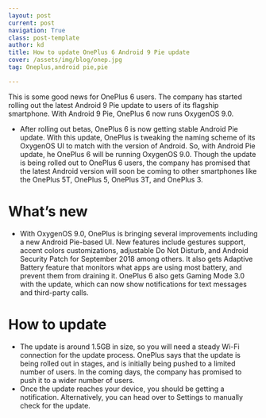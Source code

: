 ```yaml
---
layout: post
current: post
navigation: True
class: post-template
author: kd
title: How to update OnePlus 6 Android 9 Pie update
cover: /assets/img/blog/onep.jpg
tag: Oneplus,android pie,pie

---
```


This is some good news for OnePlus 6 users. The company has started rolling out the latest Android 9 Pie update to users of its flagship smartphone. With Android 9 Pie, OnePlus 6 now runs OxygenOS 9.0.

* After rolling out betas, OnePlus 6 is now getting stable Android Pie update. With this update, OnePlus is tweaking the naming scheme of its OxygenOS UI to match with the version of Android. So, with Android Pie update, he OnePlus 6 will be running OxygenOS 9.0. Though the update is being rolled out to OnePlus 6 users, the company has promised that the latest Android version will soon be coming to other smartphones like the OnePlus 5T, OnePlus 5, OnePlus 3T, and OnePlus 3.

# What’s new

* With OxygenOS 9.0, OnePlus is bringing several improvements including a new Android Pie-based UI. New features include gestures support, accent colors customizations, adjustable Do Not Disturb, and Android Security Patch for September 2018 among others. It also gets Adaptive Battery feature that monitors what apps are using most battery, and prevent them from draining it. OnePlus 6 also gets Gaming Mode 3.0 with the update, which can now show notifications for text messages and third-party calls.

# How to update

* The update is around 1.5GB in size, so you will need a steady Wi-Fi connection for the update process. OnePlus says that the update is being rolled out in stages, and is initially being pushed to a limited number of users. In the coming days, the company has promised to push it to a wider number of users.
* Once the update reaches your device, you should be getting a notification. Alternatively, you can head over to Settings to manually check for the update.
